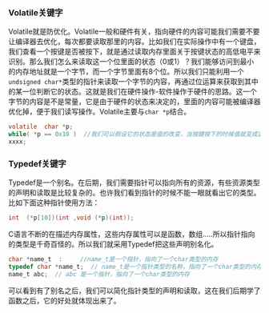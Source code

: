 ### Volatile关键字

Volatile就是防优化。Volatile一般和硬件有关，指向硬件的内容可能我们需要不要让编译器去优化，每次都要读取那里的内容。比如我们在实际操作中有一个键盘，我们查看一个按键是否被按下，就是通过读取内存里面关于按键状态的高低电平来识别。那么我们怎么来读取这一个位里面的状态（0或1）？我们能够访问到最小的内存地址就是一个字节，而一个字节里面有8个位。所以我们只能利用一个`undsigned char*`类型的指针来读取一个字节的内容，再通过位运算来获取到其中的某一位判断它的状态。这就是我们在硬件操作-软件操作于硬件的思路。这一个字节的内容是不是常量，它是由于硬件的状态来决定的，里面的内容可能被编译器优化掉，便于我们读写操作。Volatile主要与`char *p`结合。

```c
volatile  char *p;
while( *p == 0x10 )  //我们可以假设它的状态是值的改变，当按键按下的时候值就变成这样，此时我们的循环体就是它执行的操作了。
xxxx;
```

### Typedef关键字

Typedef是一个别名。在后期，我们需要指针可以指向所有的资源，有些资源类型的声明和读取是比较复杂的。也许我们看到指针的时候不能一眼就看出它的类型。比如下面这种指针使用方法：

```c
int  (*p[10])(int ,void (*p)(int));
```

C语言不断的在描述内存属性，这些内存属性可以是函数，数组…..所以指针指向的类型是千奇百怪的。所以我们就采用Typedef把这些声明别名化。

```c
char *name_t  :     //name_t是一个指针，指向了一个char类型的内存
typedef char *name_t;  // name_t是一个指针类型的名称，指向了一个char类型的内存
name_t abc;  // abc 是一个指针，指向了一个char类型的内存
```

可以看到有了别名之后，我们可以简化指针类型的声明和读取，这在我们后期学了函数之后，它的好处就体现出来了。